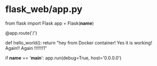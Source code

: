 # flask_web/app.py

from flask import Flask
app = Flask(__name__)

@app.route('/')

def hello_world():
    return "hey from Docker container! Yes it is working! Again!! Again !!!!!!!1"

if __name__ == '__main__':
    app.run(debug=True, host='0.0.0.0')
